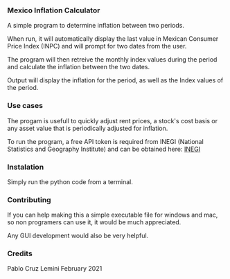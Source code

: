 
### Mexico Inflation Calculator

A simple program to determine inflation between two periods.

When run, it will automatically display the last value in Mexican Consumer Price Index (INPC) and will prompt for two dates from the user. 

The program will then retreive the monthly index values during the period and calculate the inflation between the two dates.

Output will display the inflation for the period, as well as the Index values of the period.

### Use cases
The progam is usefull to quickly adjust rent prices, a stock's cost basis or any asset value that is periodically adjusted for inflation. 

To run the program, a free API token is required from INEGI (National Statistics and Geography Institute) and can be obtained here:
[INEGI](https://www.inegi.org.mx/servicios/api_indicadores_1.0.html#token)


### Instalation
Simply run the python code from a terminal. 


### Contributing
If you can help making this a simple executable file for windows and mac, so non programers can use it, it would be much appreciated. 

Any GUI development would also be very helpful. 

### Credits
Pablo Cruz Lemini
February 2021
